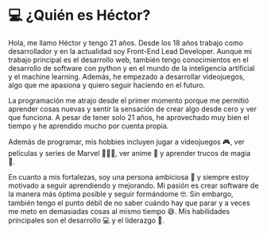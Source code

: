 # 💻 ¿Quién es Héctor?

Hola, me llamo Héctor y tengo 21 años. Desde los 18 años trabajo como desarrollador y en la actualidad soy Front-End Lead Developer. Aunque mi trabajo principal es el desarrollo web, también tengo conocimientos en el desarrollo de software con python y en el mundo de la inteligencia artificial y el machine learning. Además, he empezado a desarrollar videojuegos, algo que me apasiona y quiero seguir haciendo en el futuro.

La programación me atrajo desde el primer momento porque me permitió aprender cosas nuevas y sentir la sensación de crear algo desde cero y ver que funciona. A pesar de tener solo 21 años, he aprovechado muy bien el tiempo y he aprendido mucho por cuenta propia.

Además de programar, mis hobbies incluyen jugar a videojuegos 🎮, ver películas y series de Marvel 🦸🏻‍♂️, ver anime 🤖 y aprender trucos de magia 🎩.

En cuanto a mis fortalezas, soy una persona ambiciosa 🌟 y siempre estoy motivado a seguir aprendiendo y mejorando. Mi pasión es crear software de la manera más óptima posible y seguir formándome 🤓. Sin embargo, también tengo el punto débil de no saber cuándo hay que parar y a veces me meto en demasiadas cosas al mismo tiempo 😅. Mis habilidades principales son el desarrollo 💻 y el liderazgo 🤝.

